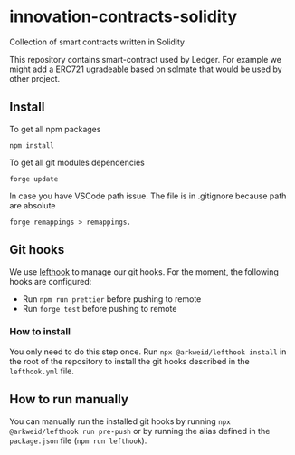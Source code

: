# innovation-contracts-solidity

Collection of smart contracts written in Solidity

This repository contains smart-contract used by Ledger. For example we might add a ERC721 ugradeable based on solmate that would be used by other project. 

## Install

To get all npm packages

    npm install

To get all git modules dependencies

    forge update

In case you have VSCode path issue. The file is in .gitignore because path are absolute 

    forge remappings > remappings.

## Git hooks

We use [lefthook](https://github.com/evilmartians/lefthook) to manage our git hooks. For the moment, the following hooks are configured:
- Run `npm run prettier` before pushing to remote
- Run `forge test` before pushing to remote

### How to install

You only need to do this step once. Run `npx @arkweid/lefthook install` in the root of the repository to install the git hooks described in the `lefthook.yml` file.

## How to run manually

You can manually run the installed git hooks by running `npx @arkweid/lefthook run pre-push` or by running the alias defined in the `package.json` file (`npm run lefthook`).
